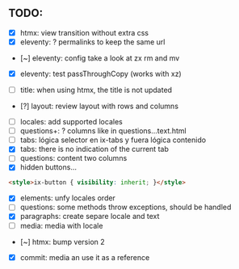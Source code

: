 
## TODO:

- [X] htmx: view transition without extra css
- [X] eleventy: ? permalinks to keep the same url
- [~] eleventy: config take a look at zx rm and mv
- [X] eleventy: test passThroughCopy (works with xz)

- [ ] title: when using htmx, the title is not updated
- [?] layout: review layout with rows and columns
- [ ] locales: add supported locales
- [ ] questions+: ? columns like in questions...text.html
- [ ] tabs: lógica selector en ix-tabs y fuera lógica contenido
- [X] tabs: there is no indication of the current tab
- [ ] questions: content two columns
- [X] hidden buttons...
``` html
<style>ix-button { visibility: inherit; }</style>
```
- [X] elements: unfy locales order
- [ ] questions: some methods throw exceptions, should be handled
- [X] paragraphs: create separe locale and text
- [ ] media: media with locale
- [~] htmx: bump version 2
- [X] commit: media an use it as a reference
